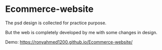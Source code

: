 # Ecommerce-website

The psd design is collected for practice purpose.

But the web is completely developed by me with some changes in design.

Demo: 
https://ronyahmed1200.github.io/Ecommerce-website/
